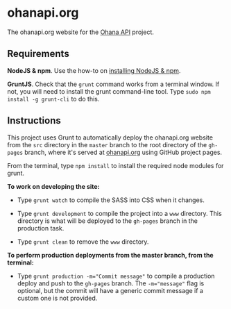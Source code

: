 ohanapi.org
===========

The ohanapi.org website for the [Ohana API](https://github.com/codeforamerica/ohana-api) project.

## Requirements

**NodeJS & npm**.
Use the how-to on [installing NodeJS & npm](https://github.com/codeforamerica/howto/blob/master/Node.js.md).

**GruntJS**.
Check that the `grunt` command works from a terminal window. If not, you will need to install the grunt command-line tool. Type `sudo npm install -g grunt-cli` to do this.

## Instructions

  This project uses Grunt to automatically deploy the ohanapi.org website from the `src` directory in the `master` branch to the root directory of the `gh-pages` branch, where it's served at [ohanapi.org](http://ohanapi.org) using GitHub project pages.

  From the terminal, type `npm install` to install the required node modules for grunt.

**To work on developing the site:**

  - Type `grunt watch` to compile the SASS into CSS when it changes.

  - Type `grunt development` to compile the project into a `www` directory. This directory is what will be deployed to the `gh-pages` branch in the production task.

  - Type `grunt clean` to remove the `www` directory.

**To perform production deployments from the master branch, from the terminal:**

  - Type `grunt production -m="Commit message"` to compile a production deploy and push to the `gh-pages` branch. The `-m="message"` flag is optional, but the commit will have a generic commit message if a custom one is not provided.

